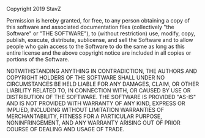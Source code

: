Copyright 2019 StavZ

Permission is hereby granted, for free, to any person obtaining a copy of this software and associated documentation files (collectively "the Software" or "THE SOFTWARE"), to (without restriction) use, modify, copy, publish, execute, distribute, sublicense, and sell the Software and to allow people who gain access to the Software to do the same as long as this entire license and the above copyright notice are included in all copies or portions of the Software.

NOTWITHSTANDING ANYTHING IN CONTRADICTION, THE AUTHORS AND COPYRIGHT HOLDERS OF THE SOFTWARE SHALL UNDER NO CIRCUMSTANCES BE HELD LIABLE FOR ANY DAMAGES, CLAIM, OR OTHER LIABILITY RELATED TO, IN CONNECTION WITH, OR CAUSED BY USE OR DISTRIBUTION OF THE SOFTWARE. THE SOFTWARE IS PROVIDED "AS-IS" AND IS NOT PROVIDED WITH WARRANTY OF ANY KIND, EXPRESS OR IMPLIED, INCLUDING WITHOUT LIMITATION WARRANTIES OF MERCHANTABILITY, FITNESS FOR A PARTICULAR PURPOSE, NONINFRINGEMENT, AND ANY WARRANTY ARISING OUT OF PRIOR COURSE OF DEALING AND USAGE OF TRADE.

